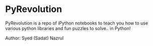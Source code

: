 # PyRevolution

PyRevolution is a repo of iPython notebooks to teach you how to use various python libraries and fun puzzles to solve.. in Python!

Author: Syed (Sadat) Nazrul

